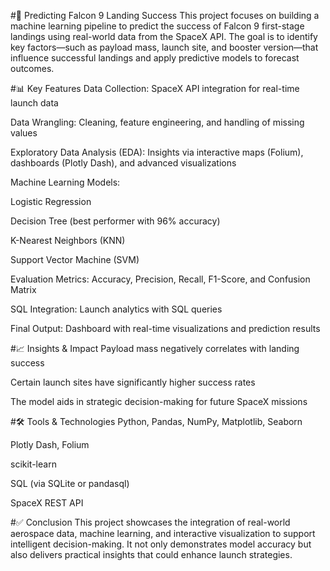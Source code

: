 #🚀 Predicting Falcon 9 Landing Success
This project focuses on building a machine learning pipeline to predict the success of Falcon 9 first-stage landings using real-world data from the SpaceX API. The goal is to identify key factors—such as payload mass, launch site, and booster version—that influence successful landings and apply predictive models to forecast outcomes.

#📊 Key Features
Data Collection: SpaceX API integration for real-time launch data

Data Wrangling: Cleaning, feature engineering, and handling of missing values

Exploratory Data Analysis (EDA): Insights via interactive maps (Folium), dashboards (Plotly Dash), and advanced visualizations

Machine Learning Models:

Logistic Regression

Decision Tree (best performer with 96% accuracy)

K-Nearest Neighbors (KNN)

Support Vector Machine (SVM)

Evaluation Metrics: Accuracy, Precision, Recall, F1-Score, and Confusion Matrix

SQL Integration: Launch analytics with SQL queries

Final Output: Dashboard with real-time visualizations and prediction results

#📈 Insights & Impact
Payload mass negatively correlates with landing success

Certain launch sites have significantly higher success rates

The model aids in strategic decision-making for future SpaceX missions

#🛠 Tools & Technologies
Python, Pandas, NumPy, Matplotlib, Seaborn

Plotly Dash, Folium

scikit-learn

SQL (via SQLite or pandasql)

SpaceX REST API

#✅ Conclusion
This project showcases the integration of real-world aerospace data, machine learning, and interactive visualization to support intelligent decision-making. It not only demonstrates model accuracy but also delivers practical insights that could enhance launch strategies.
